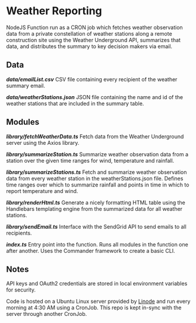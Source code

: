 # Weather Reporting

NodeJS Function run as a CRON job which fetches weather observation data from a private constellation of weather stations along a remote construction site using the Weather Underground API, summarizes that data, and distributes the summary to key decision makers via email.

## Data

**_data/emailList.csv_**
CSV file containing every recipient of the weather summary email.

**_data/weatherStations.json_** 
JSON file containing the name and id of the weather stations that are included in the summary table.

## Modules

**_library/fetchWeatherData.ts_**
Fetch data from the Weather Underground server using the Axios library.

**_library/summarizeStation.ts_**
Summarize weather observation data from a station over the given time ranges for wind, temperature and rainfall.

**_library/summarizeStations.ts_**
Fetch and summarize weather observation data from every weather station in the weatherStations.json file. Defines time ranges over which to summarize rainfall and points in time in which to report temperature and wind.

**_library/renderHtml.ts_**
Generate a nicely formatting HTML table using the Handlebars templating engine from the summarized data for all weather stations.

**_library/sendEmail.ts_**
Interface with the SendGrid API to send emails to all recipients.

**_index.ts_**
Entry point into the function. Runs all modules in the function one after another. Uses the Commander framework to create a basic CLI.

## Notes

API keys and OAuth2 credentials are stored in local environment variables for security.

Code is hosted on a Ubuntu Linux server provided by [Linode](https://www.linode.com) and run every morning at 4:30 AM using a CronJob. This repo is kept in-sync with the server through another CronJob.

